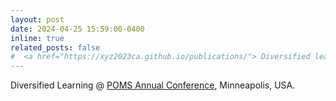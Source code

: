 ```yaml
---
layout: post
date: 2024-04-25 15:59:00-0400
inline: true
related_posts: false
#  <a href="https://xyz2023ca.github.io/publications/"> Diversified learning</a>   @ <a href="https://www.pinterest.com">POMS Annual Conference</a>, Minneapolis, USA
---
```

Diversified Learning  @ <a href="https://pomsmeetings.org/conf-2024/">POMS Annual Conference</a>, Minneapolis, USA.





